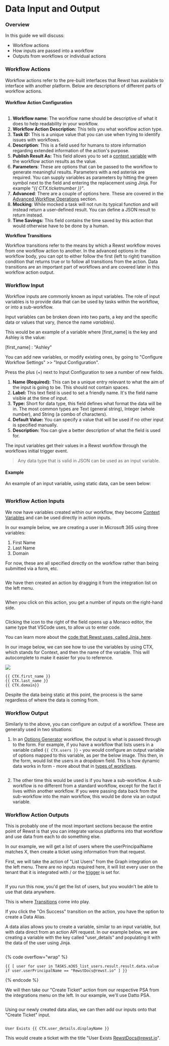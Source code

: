 # Data Input and Output

### Overview

In this guide we will discuss:

* Workflow actions
* How inputs are passed into a workflow
* Outputs from workflows or individual actions

### Workflow Actions

Workflow actions refer to the pre-built interfaces that Rewst has available to interface with another platform. Below are descriptions of different parts of workflow actions.

#### Workflow Action Configuration

<figure><img src="../../.gitbook/assets/workflow_action (1).png" alt=""><figcaption></figcaption></figure>

1. **Workflow name**: The workflow name should be descriptive of what it does to help readability in your workflow.
2. **Workflow Action Description:** This tells you what workflow action type.
3. **Task ID:** This is a unique value that you can use when trying to identify issues with workflows.
4. **Description**: This is a field used for humans to store information regarding extended information of the action's purpose.
5. **Publish Result As:** This field allows you to set a [context variable](../../cluck-university/getting-started/rewst-terminology.md#context-variables) with the workflow action results as the value.
6. **Parameters**: These are options that can be passed to the workflow to generate meaningful results. Parameters with a red asterisk are required. You can supply variables as parameters by hitting the green symbol next to the field and entering the replacement using Jinja. For example _"\{{ CTX.ticketnumber \}}"_.
7. **Advanced**: There are a couple of options here. These are covered in the [Advanced Workflow Operations](configuring-your-workflow-tasks/advanced-workflow-operations.md) section.
8. **Mocking**: While mocked a task will not run its typical function and will instead return a user-defined result. You can define a JSON result to return instead.
9. **Time Savings:** This field contains the time saved by this action that would otherwise have to be done by a human.

**Workflow Transitions**

Workflow transitions refer to the means by which a Rewst workflow moves from one workflow action to another. In the advanced options in the workflow body, you can opt to either follow the first (left to right) transition condition that returns true or to follow all transitions from the action. Data transitions are an important part of workflows and are covered later in this workflow action output.

### Workflow Input

Workflow inputs are commonly known as input variables. The role of input variables is to provide data that can be used by tasks within the workflow, or into a sub-workflow.

Input variables can be broken down into two parts, a key and the specific data or values that vary, (hence the name _variables)_.

This would be an example of a variable where \[first\_name] is the key and Ashley is the value:

&#x20;               \[first\_name] : "Ashley"

You can add new variables, or modify existing ones, by going to "Configure Workflow Settings"  >> "Input Configuration".

Press the plus (+) next to Input Configuration to see a number of new fields.

1. **Name (Required):** This can be a unique entry relevant to what the aim of the input is going to be. This should not contain spaces.&#x20;
2. **Label:** This text field is used to set a friendly name. It's the field name visible at the time of input.&#x20;
3. **Type:** Short for data type, this field defines what format the data will be in. The most common types are Text (general string), Integer (whole number), and String (a combo of characters).&#x20;
4. **Default Value:** You can specify a value that will be used if no other input is specified manually.
5. **Description:** You can give a better description of what the field is used for.

The input variables get their values in a Rewst workflow through the workflows initial trigger event.

> Any data type that is valid in JSON can be used as an input variable.

#### Example

An example of an input variable, using static data, can be seen below:

<div align="center">

<figure><img src="../../.gitbook/assets/input-configuration-example (1).png" alt=""><figcaption></figcaption></figure>

</div>

### Workflow Action Inputs

We now have variables created within our workflow, they become [Context Variables](../../cluck-university/getting-started/rewst-terminology.md#context-variables) and can be used directly in action inputs.

In our example below, we are creating a user in Microsoft 365 using three variables:

1. First Name
2. Last Name
3. Domain

For now, these are all specified directly on the workflow rather than being submitted via a form, etc.

<figure><img src="../../.gitbook/assets/input-configuration-example (2).png" alt=""><figcaption></figcaption></figure>

We have then created an action by dragging it from the integration list on the left menu.

<figure><img src="../../.gitbook/assets/m365-create-user-example-action.png" alt=""><figcaption></figcaption></figure>

When you click on this action, you get a number of inputs on the right-hand side.

<figure><img src="../../.gitbook/assets/m365-create-user-example-inputs.png" alt=""><figcaption></figcaption></figure>

Clicking the icon to the right of the field opens up a Monaco editor, the same type that VSCode uses, to allow us to enter code.

You can learn more about the [code that Rewst uses, called Jinja, here](../jinja/intro-to-jinja.md).

In our image below, we can see how to use the variables by using CTX, which stands for Context, and then the name of the variable. This will autocomplete to make it easier for you to reference.

![](../../.gitbook/assets/workflow-action-outputs1.png)

```django
{{ CTX.first_name }}
{{ CTX.last_name }}
{{ CTX.domain}}
```

Despite the data being static at this point, the process is the same regardless of where the data is coming from.

### Workflow Output

Similarly to the above, you can configure an output of a workflow. These are generally used in two situations:

1. In an [Options Generator](workflow-generated-options.md) workflow, the output is what is passed through to the form. For example, if you have a workflow that lists users in a variable called `{{ CTX.users }}` - you would configure an output variable of options mapped to this variable, as per the below image. This then, in the form, would list the users in a dropdown field. This is how dynamic data works in form - more about that in [types of workflows](different-types-of-workflows.md).

<figure><img src="../../.gitbook/assets/output-configuration-example.png" alt=""><figcaption></figcaption></figure>

2. The other time this would be used is if you have a sub-workflow. A sub-workflow is no different from a standard workflow, except for the fact it lives within another workflow. If you were passing data back from the sub-workflow into the main workflow, this would be done via an output variable.

### Workflow Action Outputs

This is probably one of the most important sections because the entire point of Rewst is that you can integrate various platforms into that workflow and use data from each to do something else.

In our example, we will get a list of users where the userPrincipalName matches X, then create a ticket using information from that request.

First, we will take the action of "List Users" from the Graph integration on the left menu. There are no inputs required here, it will list every user on the tenant that it is integrated with / or the [trigger](../triggers/intro-to-triggers.md) is set for.

<figure><img src="../../.gitbook/assets/output-configuration-example (1).png" alt=""><figcaption></figcaption></figure>

If you run this now, you'd get the list of users, but you wouldn't be able to use that data anywhere.

This is where [Transitions](../../cluck-university/getting-started/rewst-terminology.md#transitions) come into play.

If you click the "On Success" transition on the action, you have the option to create a Data Alias.

A data alias allows you to create a variable, similar to an input variable, but with data direct from an action API request. In our example below, we are creating a variable with the key called "user\_details" and populating it with the data of the user using Jinja.

<figure><img src="../../.gitbook/assets/data-aliases-example.png" alt=""><figcaption></figcaption></figure>

{% code overflow="wrap" %}
```django
{{ [ user for user in TASKS.m365_list_users.result.result.data.value if user.userPrincipalName == "RewstDocs@rewst.io" ] }}
```
{% endcode %}

We will then take our "Create Ticket" action from our respective PSA from the integrations menu on the left. In our example, we'll use Datto PSA.

<figure><img src="../../.gitbook/assets/transitions-example.png" alt=""><figcaption></figcaption></figure>

Using our newly created data alias, we can then add our inputs onto that "Create Ticket" input.

<figure><img src="../../.gitbook/assets/data-alias-ticket-title-example.png" alt=""><figcaption></figcaption></figure>

```django
User Exists {{ CTX.user_details.displayName }}
```

This would create a ticket with the title "User Exists RewstDocs@rewst.io".
